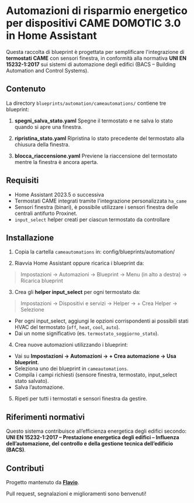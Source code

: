 # Automazioni di risparmio energetico per dispositivi CAME DOMOTIC 3.0 in Home Assistant

Questa raccolta di blueprint è progettata per semplificare l'integrazione di **termostati CAME** con sensori finestra, in conformità alla normativa **UNI EN 15232-1:2017** sui sistemi di automazione degli edifici (BACS – Building Automation and Control Systems).

## Contenuto

La directory `blueprints/automation/cameautomations/` contiene tre blueprint:

1. **spegni_salva_stato.yaml**
   Spegne il termostato e ne salva lo stato quando si apre una finestra.

2. **ripristina_stato.yaml**
   Ripristina lo stato precedente del termostato alla chiusura della finestra.

3. **blocca_riaccensione.yaml**
   Previene la riaccensione del termostato mentre la finestra è ancora aperta.

## Requisiti

- Home Assistant 2023.5 o successiva
- Termostati CAME integrati tramite l'integrazione personalizzata `ha_came`
- Sensori finestra (binari), è possibile utilizzare i sensori finestra delle centrali antifurto Proxinet.
- `input_select` helper creati per ciascun termostato da controllare

## Installazione

1. Copia la cartella `cameautomations` in: config/blueprints/automation/


2. Riavvia Home Assistant oppure ricarica i blueprint da:

> Impostazioni → Automazioni → Blueprint → Menu (in alto a destra) → Ricarica blueprint

3. Crea gli **helper input_select** per ogni termostato da:

> Impostazioni → Dispositivi e servizi → Helper → + Crea Helper → Selezione

- Per ogni input_select, aggiungi le opzioni corrispondenti ai possibili stati HVAC del termostato (`off`, `heat`, `cool`, `auto`).
- Dai un nome significativo (es. `termostato_soggiorno_stato`).

4. Crea nuove automazioni utilizzando i blueprint:

- Vai su **Impostazioni → Automazioni → + Crea automazione → Usa blueprint**.
- Seleziona uno dei blueprint in `cameautomations`.
- Compila i campi richiesti (sensore finestra, termostato, input_select stato salvato).
- Salva l’automazione.

5. Ripeti per tutti i termostati e sensori finestra da gestire.

## Riferimenti normativi

Questo sistema contribuisce all’efficienza energetica degli edifici secondo:
**UNI EN 15232-1:2017 – Prestazione energetica degli edifici – Influenza dell’automazione, del controllo e della gestione tecnica dell’edificio (BACS)**.

## Contributi

Progetto mantenuto da **[Flavio](https://github.com/odoricof)**.

Pull request, segnalazioni e miglioramenti sono benvenuti!




